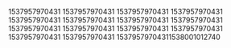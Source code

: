 1537957970431
1537957970431
1537957970431
1537957970431
1537957970431
1537957970431
1537957970431
1537957970431
1537957970431
1537957970431
1537957970431
1537957970431
1537957970431
1537957970431
15379579704311538001012740